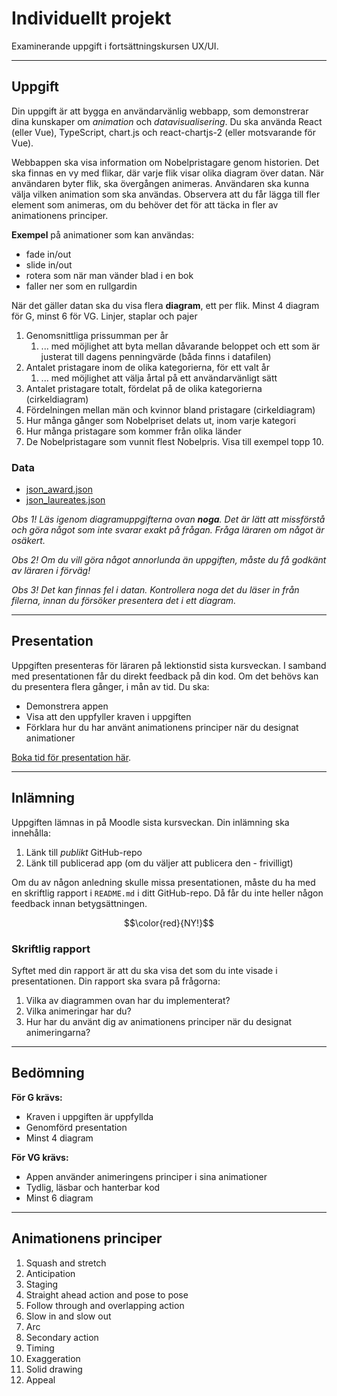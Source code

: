 # Individuellt projekt

Examinerande uppgift i fortsättningskursen UX/UI.

---

## Uppgift

Din uppgift är att bygga en användarvänlig webbapp, som demonstrerar dina kunskaper om *animation* och *datavisualisering*. Du ska använda React (eller Vue), TypeScript, chart.js och react-chartjs-2 (eller motsvarande för Vue).

Webbappen ska visa information om Nobelpristagare genom historien. Det ska finnas en vy med flikar, där varje flik visar olika diagram över datan. När användaren byter flik, ska övergången animeras. Användaren ska kunna välja vilken animation som ska användas. Observera att du får lägga till fler element som animeras, om du behöver det för att täcka in fler av animationens principer.

**Exempel** på animationer som kan användas:
+ fade in/out
+ slide in/out
+ rotera som när man vänder blad i en bok
+ faller ner som en rullgardin

När det gäller datan ska du visa flera **diagram**, ett per flik. Minst 4 diagram för G, minst 6 för VG. Linjer, staplar och pajer
1. Genomsnittliga prissumman per år
	1. ... med möjlighet att byta mellan dåvarande beloppet och ett som är justerat till dagens penningvärde (båda finns i datafilen)
1. Antalet pristagare inom de olika kategorierna, för ett valt år
	1. ... med möjlighet att välja årtal på ett användarvänligt sätt
1. Antalet pristagare totalt, fördelat på de olika kategorierna (cirkeldiagram)
1. Fördelningen mellan män och kvinnor bland pristagare (cirkeldiagram)
1. Hur många gånger som Nobelpriset delats ut, inom varje kategori
1. Hur många pristagare som kommer från olika länder
1. De Nobelpristagare som vunnit flest Nobelpris. Visa till exempel topp 10.


### Data
+ [json_award.json](json_award.json)
+ [json_laureates.json](json_laureates.json)

*Obs 1! Läs igenom diagramuppgifterna ovan **noga**. Det är lätt att missförstå och göra något som inte svarar exakt på frågan. Fråga läraren om något är osäkert.*

*Obs 2! Om du vill göra något annorlunda än uppgiften, måste du få godkänt av läraren i förväg!*

*Obs 3! Det kan finnas fel i datan. Kontrollera noga det du läser in från filerna, innan du försöker presentera det i ett diagram.*

---
## Presentation

Uppgiften presenteras för läraren på lektionstid sista kursveckan. I samband med presentationen får du direkt feedback på din kod. Om det behövs kan du presentera flera gånger, i mån av tid. Du ska:
+ Demonstrera appen
+ Visa att den uppfyller kraven i uppgiften
+ Förklara hur du har använt animationens principer när du designat animationer

[Boka tid för presentation här](https://docs.google.com/spreadsheets/d/1NhDyEoYzogeXU8-4Rqzn-pgzSRVCN4C04iL8EvmASfM/edit?usp=sharing).

---
## Inlämning

Uppgiften lämnas in på Moodle sista kursveckan. Din inlämning ska innehålla:
1. Länk till *publikt* GitHub-repo
1. Länk till publicerad app (om du väljer att publicera den - frivilligt)

Om du av någon anledning skulle missa presentationen, måste du ha med en skriftlig rapport i <code>README.md</code> i ditt GitHub-repo. Då får du inte heller någon feedback innan betygsättningen.


$$\color{red}{NY!}$$
### Skriftlig rapport
Syftet med din rapport är att du ska visa det som du inte visade i presentationen. Din rapport ska svara på frågorna:

1. Vilka av diagrammen ovan har du implementerat?
1. Vilka animeringar har du?
1. Hur har du använt dig av animationens principer när du designat animeringarna?

---
## Bedömning

**För G krävs:**
+ Kraven i uppgiften är uppfyllda
+ Genomförd presentation
+ Minst 4 diagram

**För VG krävs:**
+ Appen använder animeringens principer i sina animationer
+ Tydlig, läsbar och hanterbar kod
+ Minst 6 diagram

---
## Animationens principer
1. Squash and stretch
1. Anticipation
1. Staging
1. Straight ahead action and pose to pose
1. Follow through and overlapping action
1. Slow in and slow out
1. Arc
1. Secondary action
1. Timing
1. Exaggeration
1. Solid drawing
1. Appeal
